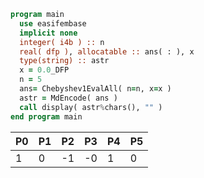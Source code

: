 ```fortran
program main
  use easifembase
  implicit none
  integer( i4b ) :: n
  real( dfp ), allocatable :: ans( : ), x
  type(string) :: astr
  x = 0.0_DFP
  n = 5
  ans= Chebyshev1EvalAll( n=n, x=x )
  astr = MdEncode( ans )
  call display( astr%chars(), "" )
end program main
```

| P0 | P1 | P2 | P3 | P4 | P5 |
| -- | -- | -- | -- | -- | -- |
| 1  | 0  | -1 | -0 | 1  | 0  |
